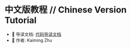 # 中文版教程 // Chinese Version Tutorial
- 📓 导读文档: [代码导读文档](https://uqo6vuk57zj.feishu.cn/wiki/NLOew88b8ip2Gwk3Fgycf0PHnSg)
- 🤵 作者: Kaiming Zhu